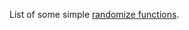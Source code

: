 List of some simple [randomize functions](https://github.com/jooohyunpark/random/blob/main/src/random.js).
